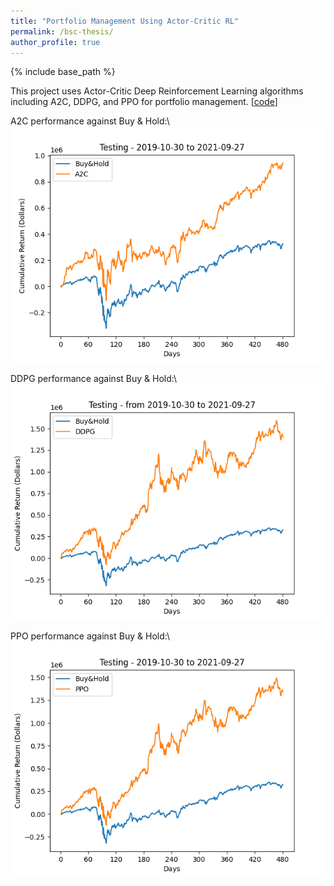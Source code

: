 ```yaml
---
title: "Portfolio Management Using Actor-Critic RL"
permalink: /bsc-thesis/
author_profile: true
---
```


{% include base_path %}

This project uses Actor-Critic Deep Reinforcement Learning algorithms including A2C, DDPG, and PPO for portfolio management. [[code](https://github.com/matinaghaei/Stock-Trading-ActorCriticRL)]

A2C performance against Buy & Hold:\\
![](/images/A2C.png)

DDPG performance against Buy & Hold:\\
![](/images/DDPG.png)

PPO performance against Buy & Hold:\\
![](/images/PPO.png)
